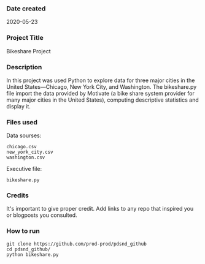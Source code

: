 ### Date created
2020-05-23

### Project Title
Bikeshare Project

### Description
In this project was used Python to explore data for three major cities in the United States—Chicago, New York City, and Washington. The bikeshare.py file import the data provided by Motivate (a bike share system provider for many major cities in the United States), computing descriptive statistics and display it.

### Files used
Data sourses:
```
chicago.csv
new_york_city.csv
washington.csv
```

Executive file:
```
bikeshare.py
```
### Credits
It's important to give proper credit. Add links to any repo that inspired you or blogposts you consulted.

### How to run
```
git clone https://github.com/prod-prod/pdsnd_github
cd pdsnd_github/
python bikeshare.py
```

